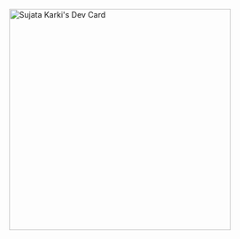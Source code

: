 <a href="https://app.daily.dev/sujatakarki"><img src="https://api.daily.dev/devcards/348c3ae25cf34b4cb8ef93e10d65205e.png?r=fno" width="400" alt="Sujata Karki's Dev Card"/></a>
<!--
**Sujata-karki/Sujata-karki** is a ✨ _special_ ✨ repository because its `README.md` (this file) appears on your GitHub profile.

Here are some ideas to get you started:

- 🔭 I’m currently working on ...
- 🌱 I’m currently learning ...
- 👯 I’m looking to collaborate on ...
- 🤔 I’m looking for help with ...
- 💬 Ask me about ...
- 📫 How to reach me: ...
- 😄 Pronouns: ...
- ⚡ Fun fact: ...
-->

